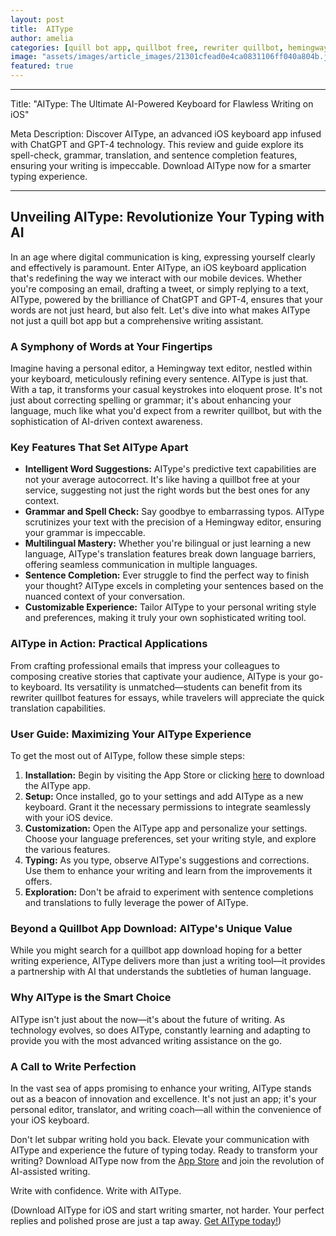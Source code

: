 ```yaml
---
layout: post
title:  AIType
author: amelia
categories: [quill bot app, quillbot free, rewriter quillbot, hemingway editor, quillbot app download, hemingway text editor, quillbot app]
image: "assets/images/article_images/21301cfead0e4ca0831106ff040a804b.jpg"
featured: true
---
```


---

Title: "AIType: The Ultimate AI-Powered Keyboard for Flawless Writing on iOS"

Meta Description: Discover AIType, an advanced iOS keyboard app infused with ChatGPT and GPT-4 technology. This review and guide explore its spell-check, grammar, translation, and sentence completion features, ensuring your writing is impeccable. Download AIType now for a smarter typing experience.

---

## Unveiling AIType: Revolutionize Your Typing with AI

In an age where digital communication is king, expressing yourself clearly and effectively is paramount. Enter AIType, an iOS keyboard application that's redefining the way we interact with our mobile devices. Whether you're composing an email, drafting a tweet, or simply replying to a text, AIType, powered by the brilliance of ChatGPT and GPT-4, ensures that your words are not just heard, but also felt. Let's dive into what makes AIType not just a quill bot app but a comprehensive writing assistant.

### A Symphony of Words at Your Fingertips

Imagine having a personal editor, a Hemingway text editor, nestled within your keyboard, meticulously refining every sentence. AIType is just that. With a tap, it transforms your casual keystrokes into eloquent prose. It's not just about correcting spelling or grammar; it's about enhancing your language, much like what you'd expect from a rewriter quillbot, but with the sophistication of AI-driven context awareness.

### Key Features That Set AIType Apart

- **Intelligent Word Suggestions:** AIType's predictive text capabilities are not your average autocorrect. It's like having a quillbot free at your service, suggesting not just the right words but the best ones for any context.
- **Grammar and Spell Check:** Say goodbye to embarrassing typos. AIType scrutinizes your text with the precision of a Hemingway editor, ensuring your grammar is impeccable.
- **Multilingual Mastery:** Whether you're bilingual or just learning a new language, AIType's translation features break down language barriers, offering seamless communication in multiple languages.
- **Sentence Completion:** Ever struggle to find the perfect way to finish your thought? AIType excels in completing your sentences based on the nuanced context of your conversation.
- **Customizable Experience:** Tailor AIType to your personal writing style and preferences, making it truly your own sophisticated writing tool.

### AIType in Action: Practical Applications

From crafting professional emails that impress your colleagues to composing creative stories that captivate your audience, AIType is your go-to keyboard. Its versatility is unmatched—students can benefit from its rewriter quillbot features for essays, while travelers will appreciate the quick translation capabilities.

### User Guide: Maximizing Your AIType Experience

To get the most out of AIType, follow these simple steps:

1. **Installation:** Begin by visiting the App Store or clicking [here](https://apps.apple.com/us/app/aitype-grammar-check-keyboard/id6469163944) to download the AIType app.
2. **Setup:** Once installed, go to your settings and add AIType as a new keyboard. Grant it the necessary permissions to integrate seamlessly with your iOS device.
3. **Customization:** Open the AIType app and personalize your settings. Choose your language preferences, set your writing style, and explore the various features.
4. **Typing:** As you type, observe AIType's suggestions and corrections. Use them to enhance your writing and learn from the improvements it offers.
5. **Exploration:** Don't be afraid to experiment with sentence completions and translations to fully leverage the power of AIType.

### Beyond a Quillbot App Download: AIType's Unique Value

While you might search for a quillbot app download hoping for a better writing experience, AIType delivers more than just a writing tool—it provides a partnership with AI that understands the subtleties of human language.

### Why AIType is the Smart Choice

AIType isn't just about the now—it's about the future of writing. As technology evolves, so does AIType, constantly learning and adapting to provide you with the most advanced writing assistance on the go.

### A Call to Write Perfection

In the vast sea of apps promising to enhance your writing, AIType stands out as a beacon of innovation and excellence. It's not just an app; it's your personal editor, translator, and writing coach—all within the convenience of your iOS keyboard.

Don't let subpar writing hold you back. Elevate your communication with AIType and experience the future of typing today. Ready to transform your writing? Download AIType now from the [App Store](https://apps.apple.com/us/app/aitype-grammar-check-keyboard/id6469163944) and join the revolution of AI-assisted writing.

Write with confidence. Write with AIType.

(Download AIType for iOS and start writing smarter, not harder. Your perfect replies and polished prose are just a tap away. [Get AIType today!](https://apps.apple.com/us/app/aitype-grammar-check-keyboard/id6469163944))